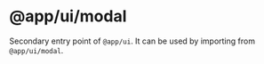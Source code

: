 # @app/ui/modal

Secondary entry point of `@app/ui`. It can be used by importing from `@app/ui/modal`.
